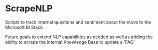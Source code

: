 ScrapeNLP
=========

Scripts to track internal questions and sentiment about the move to the Microsoft BI Stack

Future goals to extend NLP capabilities as needed as well as adding the ability to scrape the internal Knowledge Base to update a 'FAQ'
